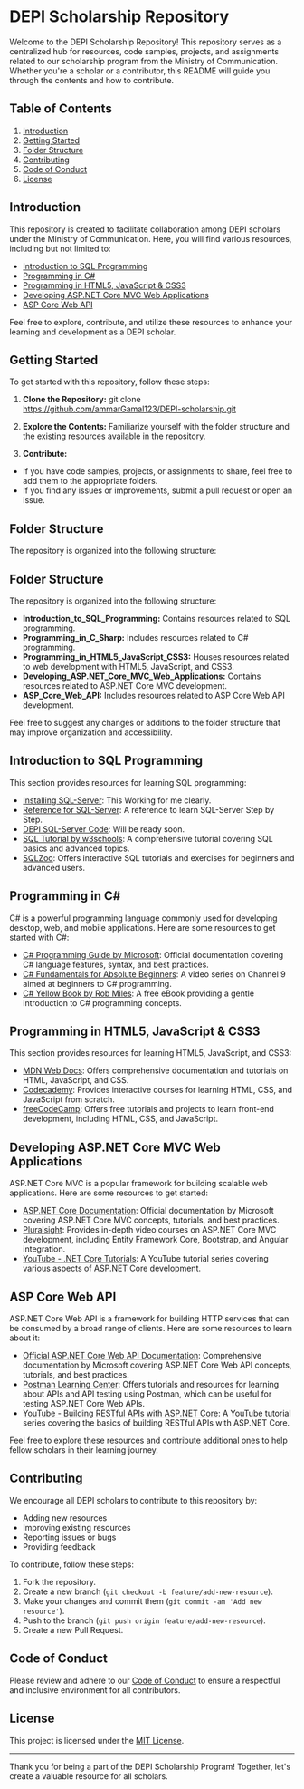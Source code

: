 # DEPI Scholarship Repository

Welcome to the DEPI Scholarship Repository! This repository serves as a centralized hub for resources, code samples, projects, and assignments related to our scholarship program from the Ministry of Communication. Whether you're a scholar or a contributor, this README will guide you through the contents and how to contribute.

## Table of Contents

1. [Introduction](#introduction)
2. [Getting Started](#getting-started)
3. [Folder Structure](#folder-structure)
4. [Contributing](#contributing)
5. [Code of Conduct](#code-of-conduct)
6. [License](#license)

## Introduction

This repository is created to facilitate collaboration among DEPI scholars under the Ministry of Communication. Here, you will find various resources, including but not limited to:

- [Introduction to SQL Programming](#introduction-to-sql-programming)
- [Programming in C#](#programming-in-c)
- [Programming in HTML5, JavaScript & CSS3](#programming-in-html5-javascript--css3)
- [Developing ASP.NET Core MVC Web Applications](#developing-aspnet-core-mvc-web-applications)
- [ASP Core Web API](#asp-core-web-api)

Feel free to explore, contribute, and utilize these resources to enhance your learning and development as a DEPI scholar.

## Getting Started

To get started with this repository, follow these steps:

1. **Clone the Repository:** 
git clone https://github.com/ammarGamal123/DEPI-scholarship.git

2. **Explore the Contents:** 
Familiarize yourself with the folder structure and the existing resources available in the repository.

3. **Contribute:** 
- If you have code samples, projects, or assignments to share, feel free to add them to the appropriate folders.
- If you find any issues or improvements, submit a pull request or open an issue.

## Folder Structure

The repository is organized into the following structure:

## Folder Structure

The repository is organized into the following structure:

- **Introduction_to_SQL_Programming:** Contains resources related to SQL programming.
- **Programming_in_C_Sharp:** Includes resources related to C# programming.
- **Programming_in_HTML5_JavaScript_CSS3:** Houses resources related to web development with HTML5, JavaScript, and CSS3.
- **Developing_ASP.NET_Core_MVC_Web_Applications:** Contains resources related to ASP.NET Core MVC development.
- **ASP_Core_Web_API:** Includes resources related to ASP Core Web API development.

Feel free to suggest any changes or additions to the folder structure that may improve organization and accessibility.

## Introduction to SQL Programming

This section provides resources for learning SQL programming:
- [Installing SQL-Server](https://www.youtube.com/watch?v=PkrfTxWhERM): This Working for me clearly.
- [Reference for SQL-Server](https://www.du.ac.in/du/uploads/departments/Operational%20Research/24042020_E-R%20Model.pdf): A reference to learn SQL-Server Step by Step.
- [DEPI SQL-Server Code](): Will be ready soon.
- [SQL Tutorial by w3schools](https://www.w3schools.com/sql/): A comprehensive tutorial covering SQL basics and advanced topics.
- [SQLZoo](https://sqlzoo.net/): Offers interactive SQL tutorials and exercises for beginners and advanced users.

## Programming in C#

C# is a powerful programming language commonly used for developing desktop, web, and mobile applications. Here are some resources to get started with C#:

- [C# Programming Guide by Microsoft](https://docs.microsoft.com/en-us/dotnet/csharp/): Official documentation covering C# language features, syntax, and best practices.
- [C# Fundamentals for Absolute Beginners](https://channel9.msdn.com/Series/CSharp-Fundamentals-for-Absolute-Beginners): A video series on Channel 9 aimed at beginners to C# programming.
- [C# Yellow Book by Rob Miles](https://www.robmiles.com/c-yellow-book/): A free eBook providing a gentle introduction to C# programming concepts.

## Programming in HTML5, JavaScript & CSS3

This section provides resources for learning HTML5, JavaScript, and CSS3:

- [MDN Web Docs](https://developer.mozilla.org/en-US/docs/Web): Offers comprehensive documentation and tutorials on HTML, JavaScript, and CSS.
- [Codecademy](https://www.codecademy.com/learn/learn-html): Provides interactive courses for learning HTML, CSS, and JavaScript from scratch.
- [freeCodeCamp](https://www.freecodecamp.org/): Offers free tutorials and projects to learn front-end development, including HTML, CSS, and JavaScript.

## Developing ASP.NET Core MVC Web Applications

ASP.NET Core MVC is a popular framework for building scalable web applications. Here are some resources to get started:

- [ASP.NET Core Documentation](https://docs.microsoft.com/en-us/aspnet/core/mvc/overview): Official documentation by Microsoft covering ASP.NET Core MVC concepts, tutorials, and best practices.
- [Pluralsight](https://www.pluralsight.com/courses/asp-dotnet-core-mvc-ef-core-bootstrap-angular-web): Provides in-depth video courses on ASP.NET Core MVC development, including Entity Framework Core, Bootstrap, and Angular integration.
- [YouTube - .NET Core Tutorials](https://www.youtube.com/watch?v=C5cnZ-gZy2I&list=PL6n9fhu94yhVkdrusLaQsfERmL_Jh4XmU): A YouTube tutorial series covering various aspects of ASP.NET Core development.

## ASP Core Web API

ASP.NET Core Web API is a framework for building HTTP services that can be consumed by a broad range of clients. Here are some resources to learn about it:

- [Official ASP.NET Core Web API Documentation](https://docs.microsoft.com/en-us/aspnet/core/web-api/?view=aspnetcore-6.0): Comprehensive documentation by Microsoft covering ASP.NET Core Web API concepts, tutorials, and best practices.
- [Postman Learning Center](https://learning.postman.com/docs/getting-started/introduction/): Offers tutorials and resources for learning about APIs and API testing using Postman, which can be useful for testing ASP.NET Core Web APIs.
- [YouTube - Building RESTful APIs with ASP.NET Core](https://www.youtube.com/watch?v=fmvcAzHpsk8): A YouTube tutorial series covering the basics of building RESTful APIs with ASP.NET Core.

Feel free to explore these resources and contribute additional ones to help fellow scholars in their learning journey.

## Contributing

We encourage all DEPI scholars to contribute to this repository by:
- Adding new resources
- Improving existing resources
- Reporting issues or bugs
- Providing feedback

To contribute, follow these steps:
1. Fork the repository.
2. Create a new branch (`git checkout -b feature/add-new-resource`).
3. Make your changes and commit them (`git commit -am 'Add new resource'`).
4. Push to the branch (`git push origin feature/add-new-resource`).
5. Create a new Pull Request.

## Code of Conduct

Please review and adhere to our [Code of Conduct](./CODE_OF_CONDUCT.md) to ensure a respectful and inclusive environment for all contributors.

## License

This project is licensed under the [MIT License](./LICENSE).

---

Thank you for being a part of the DEPI Scholarship Program! Together, let's create a valuable resource for all scholars.
